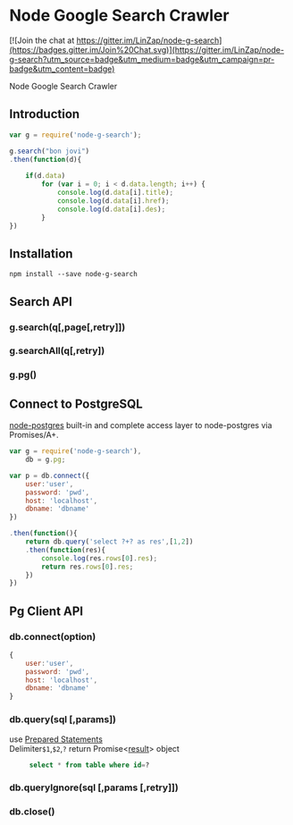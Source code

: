 # Node Google Search Crawler

[![Join the chat at https://gitter.im/LinZap/node-g-search](https://badges.gitter.im/Join%20Chat.svg)](https://gitter.im/LinZap/node-g-search?utm_source=badge&utm_medium=badge&utm_campaign=pr-badge&utm_content=badge)

Node Google Search Crawler

## Introduction
```js
var g = require('node-g-search');

g.search("bon jovi")
.then(function(d){
	
	if(d.data)
		for (var i = 0; i < d.data.length; i++) {
			console.log(d.data[i].title);
			console.log(d.data[i].href);
			console.log(d.data[i].des);
		}
})

```

## Installation

	npm install --save node-g-search


## Search API

### g.search(q[,page[,retry]])

### g.searchAll(q[,retry])

### g.pg()
 
 
## Connect to PostgreSQL
[node-postgres](https://github.com/brianc/node-postgres) built-in
and complete access layer to node-postgres via Promises/A+.

```js
var g = require('node-g-search'),
    db = g.pg;

var p = db.connect({
	user:'user',
	password: 'pwd',
	host: 'localhost',
	dbname: 'dbname'
})

.then(function(){
	return db.query('select ?+? as res',[1,2])
	.then(function(res){
		console.log(res.rows[0].res);
		return res.rows[0].res;
	})
})

```
  
   
  
  
  
## Pg Client API

### db.connect(option)
```js
{
	user:'user',
	password: 'pwd',
	host: 'localhost',
	dbname: 'dbname'
}
```
  
### db.query(sql [,params]) 
use [Prepared Statements](https://github.com/brianc/node-postgres/wiki/Prepared-Statements)   
Delimiter`$1`,`$2`,`?` 
return  Promise<[result](https://github.com/brianc/node-postgres/wiki/Query#result-object)> object
  
```sql
	 select * from table where id=?
```
  
### db.queryIgnore(sql [,params [,retry]]) 
  
 
### db.close()

